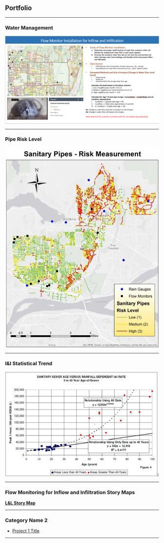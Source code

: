 ## Portfolio

---

### Water Management
<img src="images/YanceyKo_WorkExample.GIF?raw=true"/>

---
### Pipe Risk Level
<img src="images/FinalProject.jpg?raw=true"/>

---
### I&I Statistical Trend
<img src="images/Stat.JPG?raw=true"/>

---

### Flow Monitoring for Inflow and Infiltration Story Maps
<a href="https://storymaps.arcgis.com/stories/4a8b50b155264728a2f17b78f4e31b21" target="blank"><B>L&L Story Map</B></a>

---

### Category Name 2

- [Project 1 Title](http://example.com/)

---




